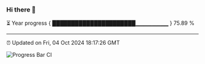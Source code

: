 ### Hi there 👋

⏳ Year progress { ██████████████████████▁▁▁▁▁▁▁▁ } 75.89 %

---

⏰ Updated on Fri, 04 Oct 2024 18:17:26 GMT

![Progress Bar CI](https://github.com/liununu/liununu/workflows/Progress%20Bar%20CI/badge.svg)
